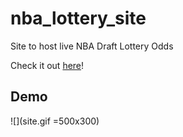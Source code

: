 # nba_lottery_site
Site to host live NBA Draft Lottery Odds

Check it out [here](https://nba-lottery.ue.r.appspot.com/)!

## Demo

![](site.gif =500x300)
